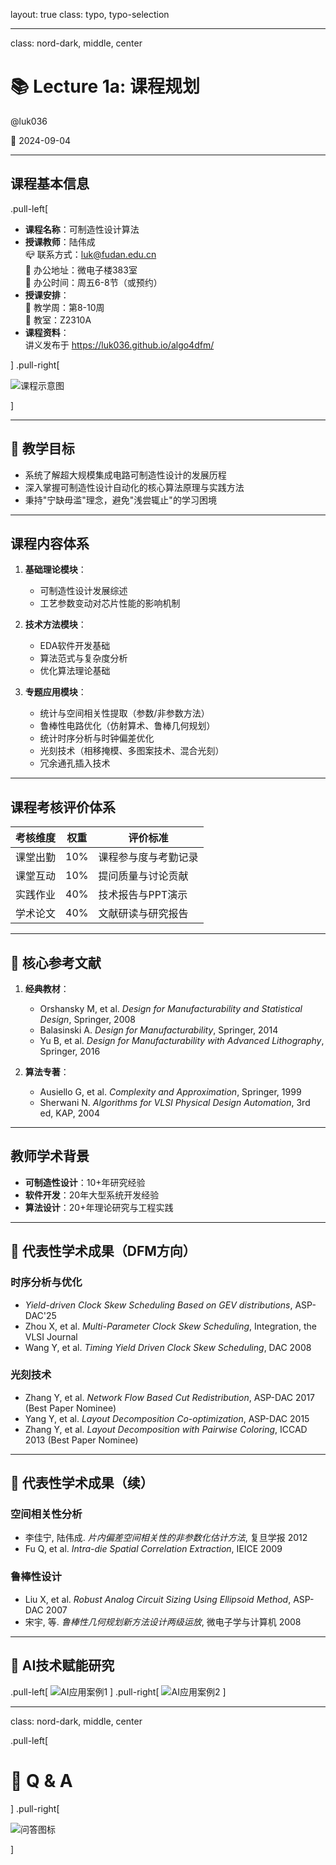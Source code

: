 layout: true
class: typo, typo-selection

---

class: nord-dark, middle, center

# 📚 Lecture 1a: 课程规划

@luk036

📅 2024-09-04

---

## 课程基本信息

.pull-left[

- **课程名称**：可制造性设计算法  
- **授课教师**：陆伟成  
  📪 联系方式：<luk@fudan.edu.cn>  
  📍 办公地址：微电子楼383室  
  📆 办公时间：周五6-8节（或预约）  
- **授课安排**：  
  📆 教学周：第8-10周  
  📍 教室：Z2310A  
- **课程资料**：  
  讲义发布于 <https://luk036.github.io/algo4dfm/>

] .pull-right[

![课程示意图](figs/dfm.svg)

]

---

## 🎯 教学目标

- 系统了解超大规模集成电路可制造性设计的发展历程
- 深入掌握可制造性设计自动化的核心算法原理与实践方法
- 秉持"宁缺毋滥"理念，避免"浅尝辄止"的学习困境

---

## 课程内容体系

1. **基础理论模块**：
   - 可制造性设计发展综述
   - 工艺参数变动对芯片性能的影响机制

2. **技术方法模块**：
   - EDA软件开发基础
   - 算法范式与复杂度分析
   - 优化算法理论基础

3. **专题应用模块**：
   - 统计与空间相关性提取（参数/非参数方法）
   - 鲁棒性电路优化（仿射算术、鲁棒几何规划）
   - 统计时序分析与时钟偏差优化
   - 光刻技术（相移掩模、多图案技术、混合光刻）
   - 冗余通孔插入技术

---

## 课程考核评价体系

| 考核维度   | 权重 | 评价标准                 |
|------------|------|--------------------------|
| 课堂出勤   | 10%  | 课程参与度与考勤记录     |
| 课堂互动   | 10%  | 提问质量与讨论贡献       |
| 实践作业   | 40%  | 技术报告与PPT演示        |
| 学术论文   | 40%  | 文献研读与研究报告       |

---

## 📖 核心参考文献

1. **经典教材**：
   - Orshansky M, et al. *Design for Manufacturability and Statistical Design*, Springer, 2008
   - Balasinski A. *Design for Manufacturability*, Springer, 2014
   - Yu B, et al. *Design for Manufacturability with Advanced Lithography*, Springer, 2016

2. **算法专著**：
   - Ausiello G, et al. *Complexity and Approximation*, Springer, 1999
   - Sherwani N. *Algorithms for VLSI Physical Design Automation*, 3rd ed, KAP, 2004

---

## 教师学术背景

- **可制造性设计**：10+年研究经验
- **软件开发**：20年大型系统开发经验
- **算法设计**：20+年理论研究与工程实践

---

## 📜 代表性学术成果（DFM方向）

### 时序分析与优化
- *Yield-driven Clock Skew Scheduling Based on GEV distributions*, ASP-DAC'25
- Zhou X, et al. *Multi-Parameter Clock Skew Scheduling*, Integration, the VLSI Journal
- Wang Y, et al. *Timing Yield Driven Clock Skew Scheduling*, DAC 2008

### 光刻技术
- Zhang Y, et al. *Network Flow Based Cut Redistribution*, ASP-DAC 2017 (Best Paper Nominee)
- Yang Y, et al. *Layout Decomposition Co-optimization*, ASP-DAC 2015
- Zhang Y, et al. *Layout Decomposition with Pairwise Coloring*, ICCAD 2013 (Best Paper Nominee)

---

## 📜 代表性学术成果（续）

### 空间相关性分析
- 李佳宁, 陆伟成. *片内偏差空间相关性的非参数化估计方法*, 复旦学报 2012
- Fu Q, et al. *Intra-die Spatial Correlation Extraction*, IEICE 2009

### 鲁棒性设计
- Liu X, et al. *Robust Analog Circuit Sizing Using Ellipsoid Method*, ASP-DAC 2007
- 宋宇, 等. *鲁棒性几何规划新方法设计两级运放*, 微电子学与计算机 2008

---

## 🚀 AI技术赋能研究

.pull-left[
![AI应用案例1](figs/gamma1.png)
]
.pull-right[
![AI应用案例2](figs/gamma2.png)
]

---

class: nord-dark, middle, center

.pull-left[

# 🙋 Q & A

] .pull-right[

![问答图标](figs/questions-and-answers.svg)

]